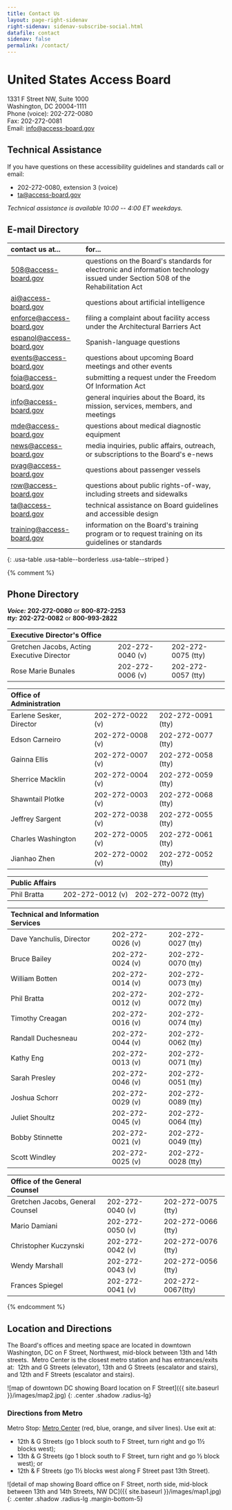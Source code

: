 ```yaml
---
title: Contact Us
layout: page-right-sidenav
right-sidenav: sidenav-subscribe-social.html
datafile: contact 
sidenav: false
permalink: /contact/
---
```

# United States Access Board

1331 F Street NW, Suite 1000 \
Washington, DC  20004-1111 \
Phone (voice):  202-272-0080 \
Fax:  202-272-0081 \
Email:  <info@access-board.gov>

## Technical Assistance

If you have questions on these accessibility guidelines and standards call or email:

- 202-272-0080, extension 3 (voice)
- <ta@access-board.gov>

*Technical assistance is available 10:00 -- 4:00 ET weekdays.*

## E-mail Directory

| contact us at...           | for... |
| :---                       | :--- |
| <508@access-board.gov>     | questions on the Board's standards for electronic and information technology issued under Section 508 of the Rehabilitation Act |
| <ai@access-board.gov> | questions about artificial intelligence |
| <enforce@access-board.gov> | filing a complaint about facility access under the Architectural Barriers Act |
| <espanol@access-board.gov> | Spanish-language questions |
| <events@access-board.gov> | questions about upcoming Board meetings and other events |
| <foia@access-board.gov>    | submitting a request under the Freedom Of Information Act |
| <info@access-board.gov> | general inquiries about the Board, its mission, services, members, and meetings |
| <mde@access-board.gov> | questions about medical diagnostic equipment |
| <news@access-board.gov> | media inquiries, public affairs, outreach, or subscriptions to the Board's e-news |
| <pvag@access-board.gov> | questions about passenger vessels |
| <row@access-board.gov> | questions about public rights-of-way, including streets and sidewalks |
| <ta@access-board.gov> | technical assistance on Board guidelines and accessible design |
| <training@access-board.gov> | information on the Board's training program or to request training on its guidelines or standards |
{: .usa-table .usa-table--borderless .usa-table--striped }

{% comment %}

## Phone Directory

***Voice:***  **202-272-0080** or **800-872-2253**  
***tty:***  **202-272-0082** or **800-993-2822**

|Executive Director's Office | &nbsp; | &nbsp; |
|:--- | --- | --- |
| Gretchen Jacobs, Acting Executive Director | 202-272-0040 (v) | 202-272-0075 (tty) |
| Rose Marie Bunales | 202-272-0006 (v) | 202-272-0057 (tty) |

|Office of Administration | &nbsp; | &nbsp; |
|:--- | --- | --- |
| Earlene Sesker, Director | 202-272-0022 (v) | 202-272-0091 (tty) |
| Edson Carneiro | 202-272-0008 (v) | 202-272-0077 (tty) |
| Gainna Ellis | 202-272-0007 (v) | 202-272-0058 (tty) |
| Sherrice Macklin | 202-272-0004 (v) | 202-272-0059 (tty) |
| Shawntail Plotke | 202-272-0003 (v) | 202-272-0068 (tty) |
| Jeffrey Sargent | 202-272-0038 (v) | 202-272-0055 (tty) |
| Charles Washington | 202-272-0005 (v) | 202-272-0061 (tty) |
| Jianhao Zhen | 202-272-0002 (v) | 202-272-0052 (tty) |

| Public Affairs | &nbsp; | &nbsp; |
|:--- | --- | --- |
| Phil Bratta | 202-272-0012 (v) | 202-272-0072 (tty) |

| Technical and Information Services | &nbsp; | &nbsp; |
|:--- | --- | --- |
| Dave Yanchulis, Director | 202-272-0026 (v) | 202-272-0027 (tty) |
| Bruce Bailey | 202-272-0024 (v) | 202-272-0070 (tty) |
| William Botten | 202-272-0014 (v) | 202-272-0073 (tty) |
| Phil Bratta | 202-272-0012 (v) | 202-272-0072 (tty) |
| Timothy Creagan | 202-272-0016 (v) | 202-272-0074 (tty) |
| Randall Duchesneau | 202-272-0044 (v) | 202-272-0062 (tty) |
| Kathy Eng | 202-272-0013 (v) | 202-272-0071 (tty) |
| Sarah Presley | 202-272-0046 (v) | 202-272-0051 (tty) |
| Joshua Schorr | 202-272-0029 (v) | 202-272-0089 (tty) |
| Juliet Shoultz | 202-272-0045 (v) | 202-272-0064 (tty) |
| Bobby Stinnette | 202-272-0021 (v) | 202-272-0049 (tty) |
| Scott Windley | 202-272-0025 (v) | 202-272-0028 (tty) |

| Office of the General Counsel | &nbsp; | &nbsp; |
|:--- | --- | --- |
| Gretchen Jacobs, General Counsel | 202-272-0040 (v) | 202-272-0075 (tty) |
| Mario Damiani | 202-272-0050 (v) | 202-272-0066 (tty) |
| Christopher Kuczynski | 202-272-0042 (v) | 202-272-0076 (tty) |
| Wendy Marshall | 202-272-0043 (v) | 202-272-0056 (tty) |
| Frances Spiegel | 202-272-0041 (v) | 202-272-0067(tty) |

{% endcomment %}

## Location and Directions

The Board's offices and meeting space are located in downtown Washington, DC on F Street, Northwest, mid-block between 13th and 14th streets.&nbsp;
Metro Center is the closest metro station and has entrances/exits at:&nbsp; 12th and G Streets (elevator), 13th and G Streets (escalator and stairs), and 12th and F Streets (escalator and stairs).

![map of downtown DC showing Board location on F Street]({{ site.baseurl }}/images/map2.jpg)
{: .center .shadow .radius-lg}

### Directions from Metro

Metro Stop: [Metro Center](https://www.wmata.com/rider-guide/stations/metro-center.cfm) (red, blue, orange, and silver lines).
Use exit at:

- 12th &amp; G Streets (go 1 block south to F Street, turn right and go 1½ blocks west);
- 13th &amp; G Streets (go 1 block south to F Street, turn right and go ½ block west); or
- 12th &amp; F Streets (go 1½ blocks west along F Street past 13th Street).

![detail of map showing Board office on F Street, north side, mid-block between 13th and 14th Streets, NW DC]({{ site.baseurl }}/images/map1.jpg)
{: .center .shadow .radius-lg .margin-bottom-5}
